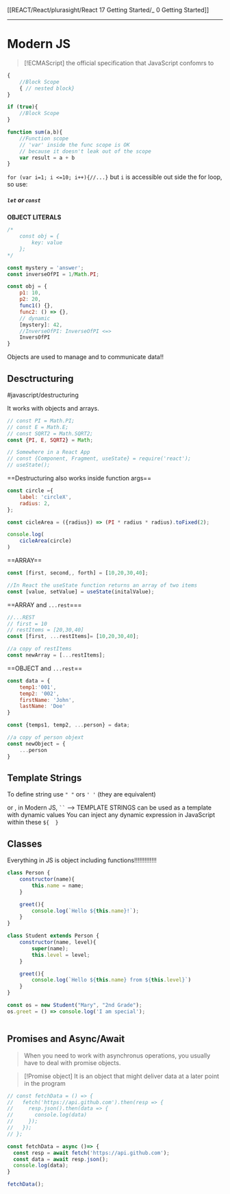 [[REACT/React/plurasight/React 17 Getting Started/_ 0 Getting Started]]

-----------
# Modern JS

>[!ECMAScript]
>the official specification that JavaScript confomrs to

```javascript
{
	//Block Scope
	{ // nested block}
}

if (true){
	//Block Scope
}

function sum(a,b){
	//Function scope
	// 'var' inside the func scope is OK
	// because it doesn't leak out of the scope
	var result = a + b
}
```

`for (var i=1; i <=10; i++){//...}` but `i` is accessible out side the for loop, 
so use:
##### `let` or `const`

**OBJECT LITERALS**
```javascript
/*
	const obj = {
		key: value
	};
*/

const mystery = 'answer';
const inverseOfPI = 1/Math.PI;

const obj = {
	p1: 10,
	p2: 20,
	func1() {},
	func2: () => {},
	// dynamic
	[mystery]: 42,
	//InverseOfPI: InverseOfPI <=>
	InversOfPI
}


```

Objects are used to manage and to communicate data!!

## Desctructuring
#javascript/destructuring 

It works with objects and arrays.
```javascript
// const PI = Math.PI;
// const E = Math.E;
// const SQRT2 = Math.SQRT2;
const {PI, E, SQRT2} = Math;

// Somewhere in a React App
// const {Component, Fragment, useState} = require('react');
// useState();
```


==Destructuring also works inside function args==
```javascript
const circle ={
	label: 'circleX',
	radius: 2,
};

const cicleArea = ({radius}) => (PI * radius * radius).toFixed(2);

console.log(
	cicleArea(circle)
)
```

==ARRAY==
```javascript
const [first, second,, forth] = [10,20,30,40];

//In React the useState function returns an array of two items
const [value, setValue] = useState(initalValue);
```

==ARRAY and `...rest`===
```Javascript
//...REST
// first = 10
// restItems = [20,30,40]
const [first, ...restItems]= [10,20,30,40];

//a copy of restItems
const newArray = [...restItems];


```

==OBJECT and `...rest`==
```javascript
const data = {
	temp1:'001',
	temp2: '002',
	firstName: 'John',
	lastName: 'Doe'
}

const {temps1, temp2, ...person} = data;

//a copy of person objext
const newObject = {
	...person
}

```

## Template Strings
To define string use `" "` ors `' '` (they are equivalent)

or , in Modern JS,
` `` ` --> TEMPLATE STRINGS can be used as a template with dynamic values
You can inject any dynamic expression in JavaScript within these `${  }`


## Classes
Everything in JS is object including functions!!!!!!!!!!!!!
```JavaScript
class Person {
	constructor(name){
		this.name = name;
	}

	greet(){
		console.log(`Hello ${this.name}!`);
	}
}

class Student extends Person {
	constructor(name, level){
		super(name);
		this.level = level;
	}

	greet(){
		console.log(`Hello ${this.name} from ${this.level}`)
	}
}

const os = new Student("Mary", "2nd Grade");
os.greet = () => console.log('I am special');



```

## Promises and Async/Await
> When you need to work with asynchronus operations, you usually have to deal with promise objects.


>[!Promise object]
>It is an object that might deliver data at a later point in the program

```javascript
// const fetchData = () => {
//   fetch('https://api.github.com').then(resp => {
//     resp.json().then(data => {
//       console.log(data)
//     });
//   });
// };

const fetchData = async ()=> {
  const resp = await fetch('https://api.github.com');
  const data = await resp.json();
  console.log(data);
}

fetchData();
```















